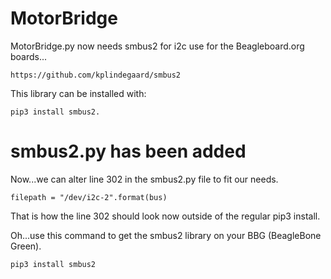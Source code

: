 # MotorBridge
MotorBridge.py now needs smbus2 for i2c use for the Beagleboard.org boards...

    https://github.com/kplindegaard/smbus2

This library can be installed with: 

    pip3 install smbus2. 

# smbus2.py has been added
Now...we can alter line 302 in the smbus2.py file to fit our needs.

    filepath = "/dev/i2c-2".format(bus)

That is how the line 302 should look now outside of the regular pip3 install.

Oh...use this command to get the smbus2 library on your BBG (BeagleBone Green).

    pip3 install smbus2


